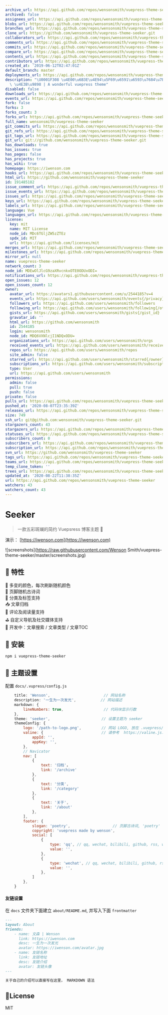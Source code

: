 ```yaml
---
archive_url: https://api.github.com/repos/wensonsmith/vuepress-theme-seeker/{archive_format}{/ref}
archived: false
assignees_url: https://api.github.com/repos/wensonsmith/vuepress-theme-seeker/assignees{/user}
blobs_url: https://api.github.com/repos/wensonsmith/vuepress-theme-seeker/git/blobs{/sha}
branches_url: https://api.github.com/repos/wensonsmith/vuepress-theme-seeker/branches{/branch}
clone_url: https://github.com/wensonsmith/vuepress-theme-seeker.git
collaborators_url: https://api.github.com/repos/wensonsmith/vuepress-theme-seeker/collaborators{/collaborator}
comments_url: https://api.github.com/repos/wensonsmith/vuepress-theme-seeker/comments{/number}
commits_url: https://api.github.com/repos/wensonsmith/vuepress-theme-seeker/commits{/sha}
compare_url: https://api.github.com/repos/wensonsmith/vuepress-theme-seeker/compare/{base}...{head}
contents_url: https://api.github.com/repos/wensonsmith/vuepress-theme-seeker/contents/{+path}
contributors_url: https://api.github.com/repos/wensonsmith/vuepress-theme-seeker/contributors
created_at: '2019-06-12T02:47:01Z'
default_branch: master
deployments_url: https://api.github.com/repos/wensonsmith/vuepress-theme-seeker/deployments
description: "\U0001F308 \u4E00\u6B3E\u4E94\u5F69\u6591\u6593\u7684\u7B80\u7EA6 Vuepress\
  \ \u4E3B\u9898 | A wonderful vuepress theme"
disabled: false
downloads_url: https://api.github.com/repos/wensonsmith/vuepress-theme-seeker/downloads
events_url: https://api.github.com/repos/wensonsmith/vuepress-theme-seeker/events
fork: false
forks: 3
forks_count: 3
forks_url: https://api.github.com/repos/wensonsmith/vuepress-theme-seeker/forks
full_name: wensonsmith/vuepress-theme-seeker
git_commits_url: https://api.github.com/repos/wensonsmith/vuepress-theme-seeker/git/commits{/sha}
git_refs_url: https://api.github.com/repos/wensonsmith/vuepress-theme-seeker/git/refs{/sha}
git_tags_url: https://api.github.com/repos/wensonsmith/vuepress-theme-seeker/git/tags{/sha}
git_url: git://github.com/wensonsmith/vuepress-theme-seeker.git
has_downloads: true
has_issues: true
has_pages: false
has_projects: true
has_wiki: true
homepage: https://iwenson.com
hooks_url: https://api.github.com/repos/wensonsmith/vuepress-theme-seeker/hooks
html_url: https://github.com/wensonsmith/vuepress-theme-seeker
id: 191485182
issue_comment_url: https://api.github.com/repos/wensonsmith/vuepress-theme-seeker/issues/comments{/number}
issue_events_url: https://api.github.com/repos/wensonsmith/vuepress-theme-seeker/issues/events{/number}
issues_url: https://api.github.com/repos/wensonsmith/vuepress-theme-seeker/issues{/number}
keys_url: https://api.github.com/repos/wensonsmith/vuepress-theme-seeker/keys{/key_id}
labels_url: https://api.github.com/repos/wensonsmith/vuepress-theme-seeker/labels{/name}
language: Vue
languages_url: https://api.github.com/repos/wensonsmith/vuepress-theme-seeker/languages
license:
  key: mit
  name: MIT License
  node_id: MDc6TGljZW5zZTEz
  spdx_id: MIT
  url: https://api.github.com/licenses/mit
merges_url: https://api.github.com/repos/wensonsmith/vuepress-theme-seeker/merges
milestones_url: https://api.github.com/repos/wensonsmith/vuepress-theme-seeker/milestones{/number}
mirror_url: null
name: vuepress-theme-seeker
network_count: 3
node_id: MDEwOlJlcG9zaXRvcnkxOTE0ODUxODI=
notifications_url: https://api.github.com/repos/wensonsmith/vuepress-theme-seeker/notifications{?since,all,participating}
open_issues: 12
open_issues_count: 12
owner:
  avatar_url: https://avatars1.githubusercontent.com/u/2544185?v=4
  events_url: https://api.github.com/users/wensonsmith/events{/privacy}
  followers_url: https://api.github.com/users/wensonsmith/followers
  following_url: https://api.github.com/users/wensonsmith/following{/other_user}
  gists_url: https://api.github.com/users/wensonsmith/gists{/gist_id}
  gravatar_id: ''
  html_url: https://github.com/wensonsmith
  id: 2544185
  login: wensonsmith
  node_id: MDQ6VXNlcjI1NDQxODU=
  organizations_url: https://api.github.com/users/wensonsmith/orgs
  received_events_url: https://api.github.com/users/wensonsmith/received_events
  repos_url: https://api.github.com/users/wensonsmith/repos
  site_admin: false
  starred_url: https://api.github.com/users/wensonsmith/starred{/owner}{/repo}
  subscriptions_url: https://api.github.com/users/wensonsmith/subscriptions
  type: User
  url: https://api.github.com/users/wensonsmith
permissions:
  admin: false
  pull: true
  push: false
private: false
pulls_url: https://api.github.com/repos/wensonsmith/vuepress-theme-seeker/pulls{/number}
pushed_at: '2020-08-07T23:35:39Z'
releases_url: https://api.github.com/repos/wensonsmith/vuepress-theme-seeker/releases{/id}
size: 749
ssh_url: git@github.com:wensonsmith/vuepress-theme-seeker.git
stargazers_count: 43
stargazers_url: https://api.github.com/repos/wensonsmith/vuepress-theme-seeker/stargazers
statuses_url: https://api.github.com/repos/wensonsmith/vuepress-theme-seeker/statuses/{sha}
subscribers_count: 0
subscribers_url: https://api.github.com/repos/wensonsmith/vuepress-theme-seeker/subscribers
subscription_url: https://api.github.com/repos/wensonsmith/vuepress-theme-seeker/subscription
svn_url: https://github.com/wensonsmith/vuepress-theme-seeker
tags_url: https://api.github.com/repos/wensonsmith/vuepress-theme-seeker/tags
teams_url: https://api.github.com/repos/wensonsmith/vuepress-theme-seeker/teams
temp_clone_token: ''
trees_url: https://api.github.com/repos/wensonsmith/vuepress-theme-seeker/git/trees{/sha}
updated_at: '2020-08-22T11:38:35Z'
url: https://api.github.com/repos/wensonsmith/vuepress-theme-seeker
watchers: 43
watchers_count: 43
---
```


# Seeker

> 一款五彩斑斓的简约 Vuepsress 博客主题  🎊  

演示： [https://iwenson.com](https://iwenson.com)

![screenshots](https://raw.githubusercontent.com/Wenson Smith/vuepress-theme-seeker/master/screenshots.jpg)

## 🏁 特性
🌈 多变的颜色，每次刷新随机颜色  
🗿 页脚随机古诗词  
🚩 分类及标签支持  
📥 文章归档  
👾 评论及阅读量支持  
⛳️ 自定义导航及社交媒体支持  
🚧 开发中：文章搜索 / 文章类型 / 文章TOC  

## 🚧 安装

```
npm i vuepress-theme-seeker
```

## 🔧 主题设置

配置 `docs/.vupress/config.js`

```js
    title: 'Wenson',                        // 网站名称
    description: '一生为一次发光',           // 网站描述
    markdown: {
        lineNumbers: true,                  // 代码块显示行数
    },
    theme: 'seeker',                       // 设置主题为 seeker
    themeConfig: {
        logo: '/path-to-logo.png',         // 网站 LOGO, 放在 .vuepress/public 下面
        valine: {                          // 请参考  https://valine.js.org/quickstart.html
            appId: '',
            appKey: '',
        },
        // Navicator
        nav: [
            {
                text: '归档'，
                link: '/archive'
            },
            {
                text: '分类',
                link: '/category'
            },
            {
                text: '关于',
                link: '/about'
            },
        ],
        footer: {
            slogan: 'poetry',                   // 页脚古诗词, 'poetry' 随机古诗词，如果填写其他字符串则直接显示所填文字
            copyright: 'vuepress made by wenson',                      // 页底 Copyright
            social: [
                {
                    type: 'qq', // qq, wechat, bilibili, github, rss, weibo
                    value: '', 
                },
                {
                    type: 'wechat', // qq, wechat, bilibili, github, rss, weibo
                    value: '', 
                },
            ]
        },
    }
```

#### 友链设置

在 `docs` 文件夹下面建立  `about/README.md`, 并写入下面 `frontmatter`

```markdown
---
layout: About
friends:
    - name: 文森 | Wenson
      link: https://iwenson.com
      desc: 一生为一次发光
      avatar: https://iwenson.com/avatar.jpg
    - name: 友链名称
      link: 友链地址
      desc: 友链介绍
      avatar: 友链头像
---

关于自己的介绍可以直接写在这里， MARKDOWN 语法
```

## 📝License

MIT
